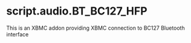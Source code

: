 # script.audio.BT_BC127_HFP
This is an XBMC addon providing XBMC connection to BC127 Bluetooth interface 
